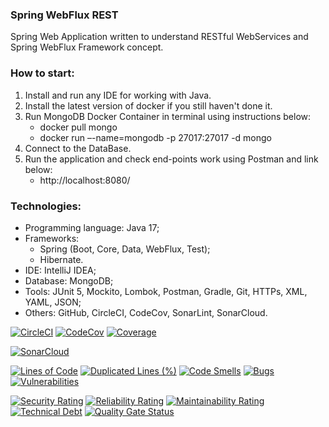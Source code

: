 ### Spring WebFlux REST
Spring Web Application written to understand RESTful WebServices and Spring WebFlux Framework concept.  



### How to start:
1. Install and run any IDE for working with Java.
2. Install the latest version of docker if you still haven't done it.
3. Run MongoDB Docker Container in terminal using instructions below:
   - docker pull mongo
   - docker run –-name=mongodb -p 27017:27017 -d mongo
4. Connect to the DataBase.   
5. Run the application and check end-points work using Postman and link below:
   - http://localhost:8080/



### Technologies:
- Programming language: Java 17;
- Frameworks:
  - Spring (Boot, Core, Data, WebFlux, Test);
  - Hibernate.
- IDE: IntelliJ IDEA;
- Database: MongoDB;
- Tools: JUnit 5, Mockito, Lombok, Postman, Gradle, Git, HTTPs, XML, YAML, JSON;
- Others: GitHub, CircleCI, CodeCov, SonarLint, SonarCloud.

[![CircleCI](https://circleci.com/gh/Crazy-pro/spring-webflux-rest.svg?style=svg)](https://app.circleci.com/gh/Crazy-pro/spring-webflux-rest)
[![CodeCov](https://codecov.io/gh/Crazy-pro/spring-webflux-rest/branch/master/graph/badge.svg)](https://codecov.io/gh/Crazy-pro/spring-webflux-rest)
[![Coverage](https://sonarcloud.io/api/project_badges/measure?project=Crazy-pro_spring-webflux-rest&metric=coverage)](https://sonarcloud.io/summary/new_code?id=Crazy-pro_spring-webflux-rest)

[![SonarCloud](https://sonarcloud.io/images/project_badges/sonarcloud-black.svg)](https://sonarcloud.io/summary/new_code?id=Crazy-pro_spring-webflux-rest)

[![Lines of Code](https://sonarcloud.io/api/project_badges/measure?project=Crazy-pro_spring-webflux-rest&metric=ncloc)](https://sonarcloud.io/summary/new_code?id=Crazy-pro_spring-webflux-rest)
[![Duplicated Lines (%)](https://sonarcloud.io/api/project_badges/measure?project=Crazy-pro_spring-webflux-rest&metric=duplicated_lines_density)](https://sonarcloud.io/summary/new_code?id=Crazy-pro_spring-webflux-rest)
[![Code Smells](https://sonarcloud.io/api/project_badges/measure?project=Crazy-pro_spring-webflux-rest&metric=code_smells)](https://sonarcloud.io/summary/new_code?id=Crazy-pro_spring-webflux-rest)
[![Bugs](https://sonarcloud.io/api/project_badges/measure?project=Crazy-pro_spring-webflux-rest&metric=bugs)](https://sonarcloud.io/summary/new_code?id=Crazy-pro_spring-webflux-rest)
[![Vulnerabilities](https://sonarcloud.io/api/project_badges/measure?project=Crazy-pro_spring-webflux-rest&metric=vulnerabilities)](https://sonarcloud.io/summary/new_code?id=Crazy-pro_spring-webflux-rest)

[![Security Rating](https://sonarcloud.io/api/project_badges/measure?project=Crazy-pro_spring-webflux-rest&metric=security_rating)](https://sonarcloud.io/summary/new_code?id=Crazy-pro_spring-webflux-rest)
[![Reliability Rating](https://sonarcloud.io/api/project_badges/measure?project=Crazy-pro_spring-webflux-rest&metric=reliability_rating)](https://sonarcloud.io/summary/new_code?id=Crazy-pro_spring-webflux-rest)
[![Maintainability Rating](https://sonarcloud.io/api/project_badges/measure?project=Crazy-pro_spring-webflux-rest&metric=sqale_rating)](https://sonarcloud.io/summary/new_code?id=Crazy-pro_spring-webflux-rest)
[![Technical Debt](https://sonarcloud.io/api/project_badges/measure?project=Crazy-pro_spring-webflux-rest&metric=sqale_index)](https://sonarcloud.io/summary/new_code?id=Crazy-pro_spring-webflux-rest)
[![Quality Gate Status](https://sonarcloud.io/api/project_badges/measure?project=Crazy-pro_spring-webflux-rest&metric=alert_status)](https://sonarcloud.io/summary/new_code?id=Crazy-pro_spring-webflux-rest)
